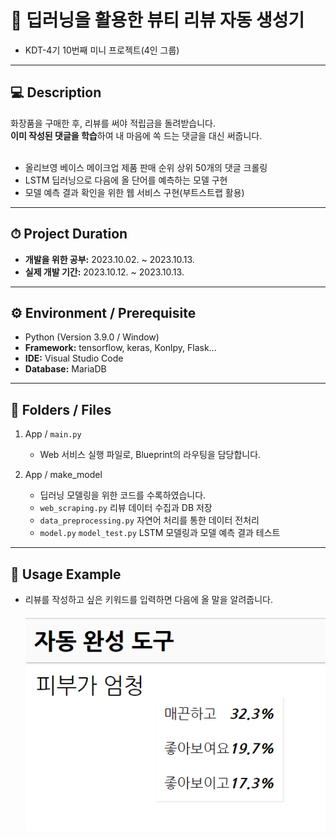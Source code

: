 # 💄 딥러닝을 활용한 뷰티 리뷰 자동 생성기
- KDT-4기 10번째 미니 프로젝트(4인 그룹)

---
## 💻 Description

화장품을 구매한 후, 리뷰를 써야 적립금을 돌려받습니다.<br>
**이미 작성된 댓글을 학습**하여 내 마음에 쏙 드는 댓글을 대신 써줍니다.<br><br>

- 올리브영 베이스 메이크업 제품 판매 순위 상위 50개의 댓글 크롤링
- LSTM 딥러닝으로 다음에 올 단어를 예측하는 모델 구현
- 모델 예측 결과 확인을 위한 웹 서비스 구현(부트스트랩 활용)

---
## ⏱ Project Duration

- **개발을 위한 공부:** 2023.10.02. ~ 2023.10.13.
- **실제 개발 기간:** 2023.10.12. ~ 2023.10.13.

---
## ⚙ Environment / Prerequisite

- Python (Version 3.9.0 / Window)
- **Framework:** tensorflow, keras, Konlpy, Flask...
- **IDE:** Visual Studio Code
- **Database:** MariaDB

---
## 📁 Folders / Files

1) App / `main.py`
    - Web 서비스 실행 파일로, Blueprint의 라우팅을 담당합니다.

2) App / make_model 
    - 딥러닝 모델링을 위한 코드를 수록하였습니다.
    - `web_scraping.py` 리뷰 데이터 수집과 DB 저장
    - `data_preprocessing.py` 자연어 처리를 통한 데이터 전처리
    - `model.py` `model_test.py` LSTM 모델링과 모델 예측 결과 테스트


---
## 🔎 Usage Example
- 리뷰를 작성하고 싶은 키워드를 입력하면 다음에 올 말을 알려줍니다.<br><br>
![Alt text](./readmd_img/image.png)